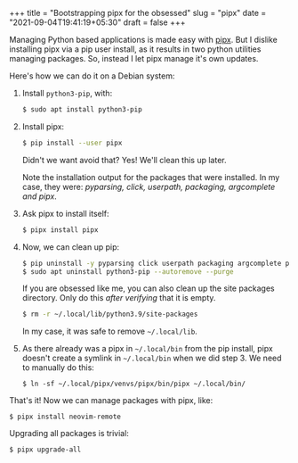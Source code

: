 +++
title = "Bootstrapping pipx for the obsessed"
slug = "pipx"
date = "2021-09-04T19:41:19+05:30"
draft = false
+++

Managing Python based applications is made easy with
[pipx](https://github.com/pypa/pipx). But I dislike installing pipx
via a pip user install, as it results in two python utilities
managing packages. So, instead I let pipx manage it's own updates.

Here's how we can do it on a Debian system:

1. Install `python3-pip`, with:
   ```bash
   $ sudo apt install python3-pip
   ```
2. Install pipx:
   ```bash
   $ pip install --user pipx
   ```
   Didn't we want avoid that? Yes! We'll clean this up later.

   Note the installation output for the packages that were installed.
   In my case, they were: _pyparsing, click, userpath, packaging,
   argcomplete and pipx_.
3. Ask pipx to install itself:
   ```bash
   $ pipx install pipx
   ```
4. Now, we can clean up pip:
   ```bash
   $ pip uninstall -y pyparsing click userpath packaging argcomplete pipx
   $ sudo apt uninstall python3-pip --autoremove --purge
   ```
   If you are obsessed like me, you can also clean up the site
   packages directory. Only do this _after verifying_ that it is
   empty.
   ```bash
   $ rm -r ~/.local/lib/python3.9/site-packages
   ```
   In my case, it was safe to remove `~/.local/lib`.
5. As there already was a pipx in `~/.local/bin` from the pip
   install, pipx doesn't create a symlink in `~/.local/bin` when
   we did step 3. We need to manually do this:
   ```
   $ ln -sf ~/.local/pipx/venvs/pipx/bin/pipx ~/.local/bin/
   ```

That's it! Now we can manage packages with pipx, like:
```
$ pipx install neovim-remote
```
Upgrading all packages is trivial:
```
$ pipx upgrade-all
```
